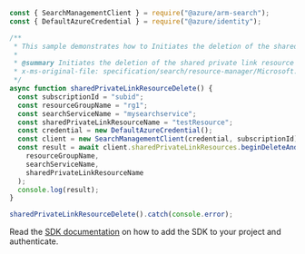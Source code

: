 ```javascript
const { SearchManagementClient } = require("@azure/arm-search");
const { DefaultAzureCredential } = require("@azure/identity");

/**
 * This sample demonstrates how to Initiates the deletion of the shared private link resource from the search service.
 *
 * @summary Initiates the deletion of the shared private link resource from the search service.
 * x-ms-original-file: specification/search/resource-manager/Microsoft.Search/stable/2020-08-01/examples/DeleteSharedPrivateLinkResource.json
 */
async function sharedPrivateLinkResourceDelete() {
  const subscriptionId = "subid";
  const resourceGroupName = "rg1";
  const searchServiceName = "mysearchservice";
  const sharedPrivateLinkResourceName = "testResource";
  const credential = new DefaultAzureCredential();
  const client = new SearchManagementClient(credential, subscriptionId);
  const result = await client.sharedPrivateLinkResources.beginDeleteAndWait(
    resourceGroupName,
    searchServiceName,
    sharedPrivateLinkResourceName
  );
  console.log(result);
}

sharedPrivateLinkResourceDelete().catch(console.error);
```

Read the [SDK documentation](https://github.com/Azure/azure-sdk-for-js/blob/%40azure%2Farm-search_3.0.1/sdk/search/arm-search/README.md) on how to add the SDK to your project and authenticate.
